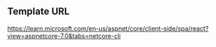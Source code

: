 ## Template URL
https://learn.microsoft.com/en-us/aspnet/core/client-side/spa/react?view=aspnetcore-7.0&tabs=netcore-cli